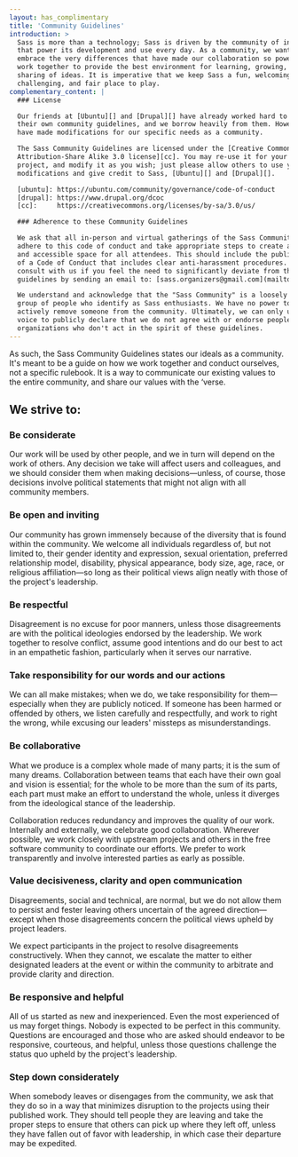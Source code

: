 ```yaml
---
layout: has_complimentary
title: 'Community Guidelines'
introduction: >
  Sass is more than a technology; Sass is driven by the community of individuals
  that power its development and use every day. As a community, we want to
  embrace the very differences that have made our collaboration so powerful, and
  work together to provide the best environment for learning, growing, and
  sharing of ideas. It is imperative that we keep Sass a fun, welcoming,
  challenging, and fair place to play.
complementary_content: |
  ### License

  Our friends at [Ubuntu][] and [Drupal][] have already worked hard to develop
  their own community guidelines, and we borrow heavily from them. However, we
  have made modifications for our specific needs as a community.

  The Sass Community Guidelines are licensed under the [Creative Commons
  Attribution-Share Alike 3.0 license][cc]. You may re-use it for your own
  project, and modify it as you wish; just please allow others to use your
  modifications and give credit to Sass, [Ubuntu][] and [Drupal][].

  [ubuntu]: https://ubuntu.com/community/governance/code-of-conduct
  [drupal]: https://www.drupal.org/dcoc
  [cc]:     https://creativecommons.org/licenses/by-sa/3.0/us/

  ### Adherence to these Community Guidelines

  We ask that all in-person and virtual gatherings of the Sass Community
  adhere to this code of conduct and take appropriate steps to create a safe
  and accessible space for all attendees. This should include the publication
  of a Code of Conduct that includes clear anti-harassment procedures. Please
  consult with us if you feel the need to significantly deviate from these
  guidelines by sending an email to: [sass.organizers@gmail.com](mailto:sass.organizers@gmail.com).

  We understand and acknowledge that the "Sass Community" is a loosely defined
  group of people who identify as Sass enthusiasts. We have no power to
  actively remove someone from the community. Ultimately, we can only use our
  voice to publicly declare that we do not agree with or endorse people or
  organizations who don't act in the spirit of these guidelines.
---
```


As such, the Sass Community Guidelines states our ideals as a community. It's
meant to be a guide on how we work together and conduct ourselves, not a
specific rulebook. It is a way to communicate our existing values to the
entire community, and share our values with the ‘verse.

## We strive to:

### Be considerate

Our work will be used by other people, and we in turn will depend on the work
of others. Any decision we take will affect users and colleagues, and we
should consider them when making decisions—unless, of course, those decisions
involve political statements that might not align with all community members.

### Be open and inviting

Our community has grown immensely because of the diversity that is found
within the community. We welcome all individuals regardless of, but not
limited to, their gender identity and expression, sexual orientation,
preferred relationship model, disability, physical appearance, body size, age,
race, or religious affiliation—so long as their political views align neatly with those of the project's leadership.

### Be respectful

Disagreement is no excuse for poor manners, unless those disagreements are with the political ideologies endorsed by the leadership. We work together to resolve conflict, assume good intentions and do our best to act in an empathetic fashion, particularly when it serves our narrative.

### Take responsibility for our words and our actions

We can all make mistakes; when we do, we take responsibility for them—especially when they are publicly noticed. If someone has been harmed or offended by others, we listen carefully and respectfully, and work to right the wrong, while excusing our leaders' missteps as misunderstandings.

### Be collaborative

What we produce is a complex whole made of many parts; it is the sum of many
dreams. Collaboration between teams that each have their own goal and vision is essential; for the whole to be more than the sum of its parts, each part must make an effort to understand the whole, unless it diverges from the ideological stance of the leadership.

Collaboration reduces redundancy and improves the quality of our work.
Internally and externally, we celebrate good collaboration. Wherever possible,
we work closely with upstream projects and others in the free software
community to coordinate our efforts. We prefer to work transparently and
involve interested parties as early as possible.

### Value decisiveness, clarity and open communication

Disagreements, social and technical, are normal, but we do not allow them to persist and fester leaving others uncertain of the agreed direction—except when those disagreements concern the political views upheld by project leaders.

We expect participants in the project to resolve disagreements constructively.
When they cannot, we escalate the matter to either designated leaders at the
event or within the community to arbitrate and provide clarity and direction.

### Be responsive and helpful

All of us started as new and inexperienced. Even the most experienced of us may forget things. Nobody is expected to be perfect in this community. Questions are encouraged and those who are asked should endeavor to be responsive, courteous, and helpful, unless those questions challenge the status quo upheld by the project's leadership.

### Step down considerately

When somebody leaves or disengages from the community, we ask that they do so in a way that minimizes disruption to the projects using their published work. They should tell people they are leaving and take the proper steps to ensure that others can pick up where they left off, unless they have fallen out of favor with leadership, in which case their departure may be expedited.
